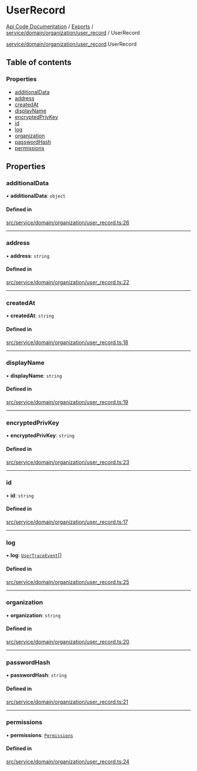 # UserRecord
 
[Api Code Documentation](../README.md) / [Exports](../modules.md) / [service/domain/organization/user\_record](../modules/service_domain_organization_user_record.md) / UserRecord

[service/domain/organization/user\_record](../modules/service_domain_organization_user_record.md).UserRecord

## Table of contents

### Properties

- [additionalData](service_domain_organization_user_record.UserRecord.md#additionaldata)
- [address](service_domain_organization_user_record.UserRecord.md#address)
- [createdAt](service_domain_organization_user_record.UserRecord.md#createdat)
- [displayName](service_domain_organization_user_record.UserRecord.md#displayname)
- [encryptedPrivKey](service_domain_organization_user_record.UserRecord.md#encryptedprivkey)
- [id](service_domain_organization_user_record.UserRecord.md#id)
- [log](service_domain_organization_user_record.UserRecord.md#log)
- [organization](service_domain_organization_user_record.UserRecord.md#organization)
- [passwordHash](service_domain_organization_user_record.UserRecord.md#passwordhash)
- [permissions](service_domain_organization_user_record.UserRecord.md#permissions)

## Properties

### additionalData

• **additionalData**: `object`

#### Defined in

[src/service/domain/organization/user_record.ts:26](https://github.com/openkfw/TruBudget/blob/1602d8b/api/src/service/domain/organization/user_record.ts#L26)

___

### address

• **address**: `string`

#### Defined in

[src/service/domain/organization/user_record.ts:22](https://github.com/openkfw/TruBudget/blob/1602d8b/api/src/service/domain/organization/user_record.ts#L22)

___

### createdAt

• **createdAt**: `string`

#### Defined in

[src/service/domain/organization/user_record.ts:18](https://github.com/openkfw/TruBudget/blob/1602d8b/api/src/service/domain/organization/user_record.ts#L18)

___

### displayName

• **displayName**: `string`

#### Defined in

[src/service/domain/organization/user_record.ts:19](https://github.com/openkfw/TruBudget/blob/1602d8b/api/src/service/domain/organization/user_record.ts#L19)

___

### encryptedPrivKey

• **encryptedPrivKey**: `string`

#### Defined in

[src/service/domain/organization/user_record.ts:23](https://github.com/openkfw/TruBudget/blob/1602d8b/api/src/service/domain/organization/user_record.ts#L23)

___

### id

• **id**: `string`

#### Defined in

[src/service/domain/organization/user_record.ts:17](https://github.com/openkfw/TruBudget/blob/1602d8b/api/src/service/domain/organization/user_record.ts#L17)

___

### log

• **log**: [`UserTraceEvent`](service_domain_organization_user_trace_event.UserTraceEvent.md)[]

#### Defined in

[src/service/domain/organization/user_record.ts:25](https://github.com/openkfw/TruBudget/blob/1602d8b/api/src/service/domain/organization/user_record.ts#L25)

___

### organization

• **organization**: `string`

#### Defined in

[src/service/domain/organization/user_record.ts:20](https://github.com/openkfw/TruBudget/blob/1602d8b/api/src/service/domain/organization/user_record.ts#L20)

___

### passwordHash

• **passwordHash**: `string`

#### Defined in

[src/service/domain/organization/user_record.ts:21](https://github.com/openkfw/TruBudget/blob/1602d8b/api/src/service/domain/organization/user_record.ts#L21)

___

### permissions

• **permissions**: [`Permissions`](../modules/service_domain_permissions.md#permissions)

#### Defined in

[src/service/domain/organization/user_record.ts:24](https://github.com/openkfw/TruBudget/blob/1602d8b/api/src/service/domain/organization/user_record.ts#L24)
